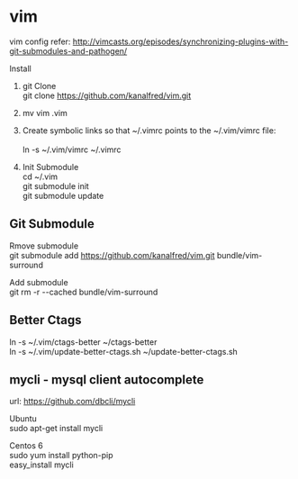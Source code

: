 vim
===

vim config
refer: http://vimcasts.org/episodes/synchronizing-plugins-with-git-submodules-and-pathogen/

Install

1) git Clone <br/>
git clone https://github.com/kanalfred/vim.git

2) mv vim .vim

3) Create symbolic links so that ~/.vimrc points to the ~/.vim/vimrc file: <br/>  
ln -s ~/.vim/vimrc ~/.vimrc

4) Init Submodule <br/>
cd ~/.vim <br/>
git submodule init <br/>
git submodule update <br/>


Git Submodule
----------------

Rmove submodule<br/>
git submodule add https://github.com/kanalfred/vim.git bundle/vim-surround <br/>

Add submodule <br/>
git rm -r --cached bundle/vim-surround <br/>


Better Ctags
-------------

ln -s ~/.vim/ctags-better ~/ctags-better <br/>
ln -s ~/.vim/update-better-ctags.sh ~/update-better-ctags.sh <br/>

mycli - mysql client autocomplete
-------------
url: https://github.com/dbcli/mycli <br/> 

Ubuntu <br/> 
sudo apt-get install mycli <br/> 

Centos 6 <br/> 
sudo yum install python-pip <br/> 
easy_install mycli <br/> 

